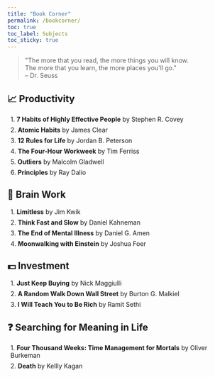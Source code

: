 ```yaml
---
title: "Book Corner"
permalink: /bookcorner/
toc: true
toc_label: Subjects
toc_sticky: true
---
```

> "The more that you read, the more things you will know.  
The more that you learn, the more places you'll go."  
> – Dr. Seuss

## 📈 Productivity

<div style="margin-left: 0.5em; margin-bottom: 0.5em;">
  1. <span style="font-weight: bold;">7 Habits of Highly Effective People</span> <span style="font-size: 1em;">by Stephen R. Covey</span>
</div>

<div style="margin-left: 0.5em; margin-bottom: 0.5em;">
  2. <span style="font-weight: bold;">Atomic Habits</span> <span style="font-size: 1em;">by James Clear</span>
</div>

<div style="margin-left: 0.5em; margin-bottom: 0.5em;">
  3. <span style="font-weight: bold;">12 Rules for Life</span> <span style="font-size: 1em;">by Jordan B. Peterson</span>
</div>

<div style="margin-left: 0.5em; margin-bottom: 0.5em;">
  4. <span style="font-weight: bold;">The Four-Hour Workweek</span> <span style="font-size: 1em;">by Tim Ferriss</span>
</div>

<div style="margin-left: 0.5em; margin-bottom: 0.5em;">
  5. <span style="font-weight: bold;">Outliers</span> <span style="font-size: 1em;">by Malcolm Gladwell</span>
</div>

<div style="margin-left: 0.5em; margin-bottom: 0.5em;">
  6. <span style="font-weight: bold;">Principles</span> <span style="font-size: 1em;">by Ray Dalio</span>
</div>

## 🧠 Brain Work

<div style="margin-left: 0.5em; margin-bottom: 0.5em;">
  1. <span style="font-weight: bold;">Limitless</span> <span style="font-size: 1em;">by Jim Kwik</span>
</div>

<div style="margin-left: 0.5em; margin-bottom: 0.5em;">
  2. <span style="font-weight: bold;">Think Fast and Slow</span> <span style="font-size: 1em;">by Daniel Kahneman</span>
</div>

<div style="margin-left: 0.5em; margin-bottom: 0.5em;">
  3. <span style="font-weight: bold;">The End of Mental Illness</span> <span style="font-size: 1em;">by Daniel G. Amen</span>
</div>

<div style="margin-left: 0.5em; margin-bottom: 0.5em;">
  4. <span style="font-weight: bold;">Moonwalking with Einstein</span> <span style="font-size: 1em;">by Joshua Foer</span>
</div>

## 💵 Investment

<div style="margin-left: 0.5em; margin-bottom: 0.5em;">
  1. <span style="font-weight: bold;">Just Keep Buying</span> <span style="font-size: 1em;">by Nick Maggiulli</span>
</div>

<div style="margin-left: 0.5em; margin-bottom: 0.5em;">
  2. <span style="font-weight: bold;">A Random Walk Down Wall Street</span> <span style="font-size: 1em;">by Burton G. Malkiel</span>
</div>

<div style="margin-left: 0.5em; margin-bottom: 0.5em;">
  3. <span style="font-weight: bold;">I Will Teach You to Be Rich</span> <span style="font-size: 1em;">by Ramit Sethi</span>
</div>
   
## ❓ Searching for Meaning in Life

<div style="margin-left: 0.5em; margin-bottom: 0.5em;">
  1. <span style="font-weight: bold;">Four Thousand Weeks: Time Management for Mortals</span> <span style="font-size: 1em;">by Oliver Burkeman</span>
</div>

<div style="margin-left: 0.5em; margin-bottom: 0.5em;">
  2. <span style="font-weight: bold;">Death</span> <span style="font-size: 1em;">by Kellly Kagan</span>
</div>
  
   


